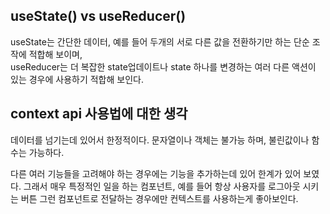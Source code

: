 ## useState() vs useReducer()

useState는 간단한 데이터, 예를 들어 두개의 서로 다른 값을 전환하기만 하는 단순 조작에 적합해 보이며,<br>
useReducer는 더 복잡한 state업데이트나 state 하나를 변경하는 여러 다른 액션이 있는 경우에 사용하기 적합해 보인다.

## context api 사용법에 대한 생각

데이터를 넘기는데 있어서 한정적이다. 문자열이나 객체는 불가능 하며, 불린값이나 함수는 가능하다.

다른 여러 기능들을 고려해야 하는 경우에는 기능을 추가하는데 있어 한계가 있어 보였다. 그래서 매우 특정적인 일을 하는 컴포넌트, 예를 들어 항상 사용자를 로그아웃 시키는 버튼 그런 컴포넌트로 전달하는 경우에만 컨텍스트를 사용하는게 좋아보인다.
